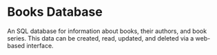 # Books Database
An SQL database for information about books, their authors, and book series. This data can be created, read, updated, and deleted via a web-based interface.

